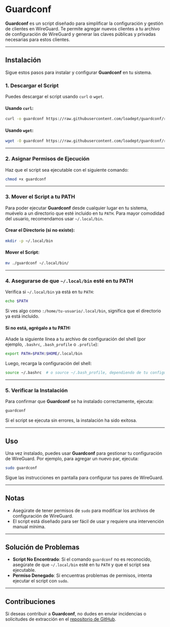# Guardconf

**Guardconf** es un script diseñado para simplificar la configuración y gestión de clientes en WireGuard. Te permite agregar nuevos clientes a tu archivo de configuración de WireGuard y generar las claves públicas y privadas necesarias para estos clientes.

---

## Instalación

Sigue estos pasos para instalar y configurar **Guardconf** en tu sistema.

### 1. Descargar el Script

Puedes descargar el script usando `curl` o `wget`.

#### Usando `curl`:
```bash
curl -o guardconf https://raw.githubusercontent.com/loadept/guardconf/refs/heads/master/bin/guardconf
```

#### Usando `wget`:
```bash
wget -O guardconf https://raw.githubusercontent.com/loadept/guardconf/refs/heads/master/bin/guardconf
```

---

### 2. Asignar Permisos de Ejecución

Haz que el script sea ejecutable con el siguiente comando:
```bash
chmod +x guardconf
```

---

### 3. Mover el Script a tu PATH

Para poder ejecutar **Guardconf** desde cualquier lugar en tu sistema, muévelo a un directorio que esté incluido en tu `PATH`. Para mayor comodidad del usuario, recomendamos usar `~/.local/bin`.

#### Crear el Directorio (si no existe):
```bash
mkdir -p ~/.local/bin
```

#### Mover el Script:
```bash
mv ./guardconf ~/.local/bin/
```

---

### 4. Asegurarse de que `~/.local/bin` esté en tu PATH

Verifica si `~/.local/bin` ya está en tu `PATH`:
```bash
echo $PATH
```

Si ves algo como `:/home/tu-usuario/.local/bin`, significa que el directorio ya está incluido.

#### Si no está, agrégalo a tu PATH:

Añade la siguiente línea a tu archivo de configuración del shell (por ejemplo, `.bashrc`, `.bash_profile` o `.profile`):
```bash
export PATH=$PATH:$HOME/.local/bin
```

Luego, recarga la configuración del shell:
```bash
source ~/.bashrc  # o source ~/.bash_profile, dependiendo de tu configuración
```

---

### 5. Verificar la Instalación

Para confirmar que **Guardconf** se ha instalado correctamente, ejecuta:
```bash
guardconf
```

Si el script se ejecuta sin errores, la instalación ha sido exitosa.

---

## Uso

Una vez instalado, puedes usar **Guardconf** para gestionar tu configuración de WireGuard. Por ejemplo, para agregar un nuevo par, ejecuta:
```bash
sudo guardconf
```

Sigue las instrucciones en pantalla para configurar tus pares de WireGuard.

---

## Notas

- Asegúrate de tener permisos de `sudo` para modificar los archivos de configuración de WireGuard.
- El script está diseñado para ser fácil de usar y requiere una intervención manual mínima.

---

## Solución de Problemas

- **Script No Encontrado**: Si el comando `guardconf` no es reconocido, asegúrate de que `~/.local/bin` esté en tu `PATH` y que el script sea ejecutable.
- **Permiso Denegado**: Si encuentras problemas de permisos, intenta ejecutar el script con `sudo`.

---

## Contribuciones

Si deseas contribuir a **Guardconf**, no dudes en enviar incidencias o solicitudes de extracción en el [repositorio de GitHub](https://github.com/loadept/guardconf).
